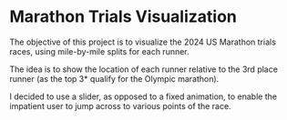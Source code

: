 # Marathon Trials Visualization

The objective of this project is to visualize the 2024 US Marathon trials races, using mile-by-mile splits for each runner.

The idea is to show the location of each runner relative to the 3rd place runner (as the top 3* qualify for the Olympic marathon).

I decided to use a slider, as opposed to a fixed animation, to enable the impatient user to jump across to various points of the race.